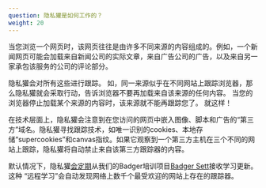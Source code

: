 ```yaml
---
question: 隐私獾是如何工作的？
weight: 20
---
```


当您浏览一个网页时，该网页往往是由许多不同来源的内容组成的。例如，一个新闻网页可能会加载来自新闻公司的实际文章，来自广告公司的广告，以及来自另一家承包该服务的公司的评论部分。

隐私獾会对所有这些进行跟踪。 如，同一来源似乎在不同网站上跟踪浏览器，那么隐私獾就会采取行动，告诉浏览器不要再加载来自该来源的任何内容。 当您的浏览器停止加载某个来源的内容时，该来源就不能再跟踪您了。 就这样！

在技术层面上，隐私獾会注意到在您访问的网页中嵌入图像、脚本和广告的“第三方”域名。隐私獾寻找跟踪技术，如唯一识别的cookies、本地存储“supercookies”和canvas指纹。如果它观察到一个第三方主机在三个不同的网站上跟踪，隐私獾将自动禁止来自该第三方跟踪器的内容。

默认情况下，隐私獾[会定期](https://www.eff.org/deeplinks/2023/10/privacy-badger-learns-block-ever-more-trackers)从我们的Badger培训项目[Badger Sett](https://github.com/EFForg/badger-sett)接收学习更新。这种 “远程学习”会自动发现网络上数千个最受欢迎的网站上存在的跟踪器。
